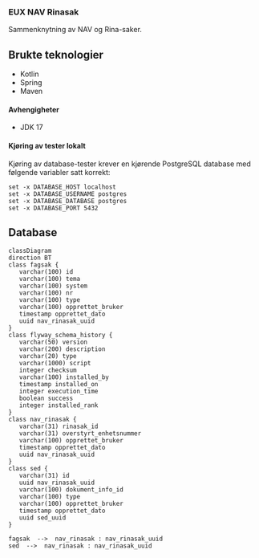 ### EUX NAV Rinasak

Sammenknytning av NAV og Rina-saker.

## Brukte teknologier
* Kotlin
* Spring
* Maven

#### Avhengigheter

* JDK 17

#### Kjøring av tester lokalt

Kjøring av database-tester krever en kjørende PostgreSQL database med følgende variabler satt korrekt:

```
set -x DATABASE_HOST localhost
set -x DATABASE_USERNAME postgres
set -x DATABASE_DATABASE postgres
set -x DATABASE_PORT 5432
```

## Database

````mermaid
classDiagram
direction BT
class fagsak {
   varchar(100) id
   varchar(100) tema
   varchar(100) system
   varchar(100) nr
   varchar(100) type
   varchar(100) opprettet_bruker
   timestamp opprettet_dato
   uuid nav_rinasak_uuid
}
class flyway_schema_history {
   varchar(50) version
   varchar(200) description
   varchar(20) type
   varchar(1000) script
   integer checksum
   varchar(100) installed_by
   timestamp installed_on
   integer execution_time
   boolean success
   integer installed_rank
}
class nav_rinasak {
   varchar(31) rinasak_id
   varchar(31) overstyrt_enhetsnummer
   varchar(100) opprettet_bruker
   timestamp opprettet_dato
   uuid nav_rinasak_uuid
}
class sed {
   varchar(31) id
   uuid nav_rinasak_uuid
   varchar(100) dokument_info_id
   varchar(100) type
   varchar(100) opprettet_bruker
   timestamp opprettet_dato
   uuid sed_uuid
}

fagsak  -->  nav_rinasak : nav_rinasak_uuid
sed  -->  nav_rinasak : nav_rinasak_uuid

````